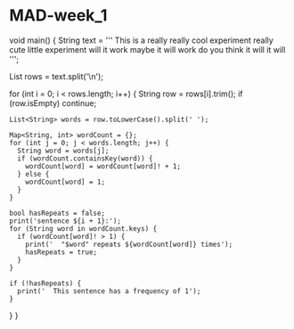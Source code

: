 # MAD-week_1









void main() {
  String text = '''
This is a really really cool experiment really
cute little experiment
will it work maybe it will work do you think it will it will
''';

  List<String> rows = text.split('\n');

  for (int i = 0; i < rows.length; i++) {
    String row = rows[i].trim();
    if (row.isEmpty) continue;

    List<String> words = row.toLowerCase().split(' ');

    Map<String, int> wordCount = {};
    for (int j = 0; j < words.length; j++) {
      String word = words[j];
      if (wordCount.containsKey(word)) {
        wordCount[word] = wordCount[word]! + 1;
      } else {
        wordCount[word] = 1;
      }
    }

    bool hasRepeats = false;
    print('sentence ${i + 1}:');
    for (String word in wordCount.keys) {
      if (wordCount[word]! > 1) {
        print('  "$word" repeats ${wordCount[word]} times');
        hasRepeats = true;
      }
    }

    if (!hasRepeats) {
      print('  This sentence has a frequency of 1');
    }
  }
}
